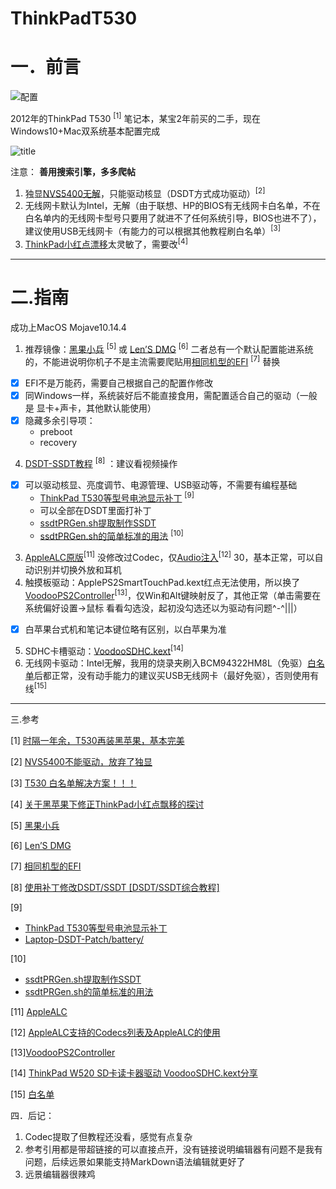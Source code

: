 # ThinkPadT530

# 一．前言
![配置](https://i.imgur.com/mNrrsPx.png)

2012年的ThinkPad T530 <sup>[1]</sup> 笔记本，某宝2年前买的二手，现在Windows10+Mac双系统基本配置完成

![title](https://i.imgur.com/PHtV0hJ.png)

注意：
**善用搜索引擎，多多爬帖**
1. 独显[NVS5400无解](https://xratzh.com/2017/12/26/T430安装折腾macOS/)，只能驱动核显（DSDT方式成功驱动）<sup>[2]</sup>
2. 无线网卡默认为Intel，无解（由于联想、HP的BIOS有无线网卡白名单，不在白名单内的无线网卡型号只要用了就进不了任何系统引导，BIOS也进不了），建议使用USB无线网卡（有能力的可以根据其他教程刷白名单）<sup>[3]</sup>
3. [ThinkPad小红点漂移](http://bbs.pcbeta.com/forum.php?mod=viewthread&tid=1794564&highlight=%B9%D8%D3%DA%BA%DA%C6%BB%B9%FB%CF%C2%D0%DE%D5%FDThinkPad%D0%A1%BA%EC%B5%E3%C6%AE%D2%C6%B5%C4%CC%BD%CC%D6)太灵敏了，需要改<sup>[4]</sup>

---
 


# 二.指南

 

成功上MacOS Mojave10.14.4

1. 推荐镜像：[黑果小兵](https://blog.daliansky.net)   <sup>[5]</sup> 或   [Len’S DMG](http://bbs.pcbeta.com/search.php?mod=forum&searchid=3518&orderby=lastpost&ascdesc=desc&searchsubmit=yes&kw=Len) <sup>[6]</sup>
二者总有一个默认配置能进系统的，不能进说明你机子不是主流需要爬贴用[相同机型的EFI](http://bbs.pcbeta.com/viewthread-1795904-1-1.html) <sup>[7]</sup> 替换
 - [x] EFI不是万能药，需要自己根据自己的配置作修改
 - [x] 同Windows一样，系统装好后不能直接食用，需配置适合自己的驱动（一般是 显卡+声卡，其他默认能使用）
 - [x] 隐藏多余引导项：
 	- preboot
 	- recovery 
 
4. [DSDT-SSDT教程](http://bbs.pcbeta.com/forum.php?mod=viewthread&tid=1571455) <sup>[8]</sup> ：建议看视频操作
- [x] 可以驱动核显、亮度调节、电源管理、USB驱动等，不需要有编程基础
	* [ThinkPad T530等型号电池显示补丁](https://github.com/RehabMan/Laptop-DSDT-Patch/blob/master/battery/battery_Lenovo-X220.txt) <sup>[9]</sup>
	* 可以全部在DSDT里面打补丁
	* [ssdtPRGen.sh提取制作SSDT](http://bbs.pcbeta.com/viewthread-1612058-1-7.html)     
	* [ssdtPRGen.sh的简单标准的用法](http://bbs.pcbeta.com/viewthread-1720374-1-2.html) <sup>[10]</sup>
3. [AppleALC原版](https://github.com/acidanthera/AppleALC/releases)<sup>[11]</sup> 没修改过Codec，仅[Audio注入](https://blog.daliansky.net/AppleALC-Supported-codecs.html)<sup>[12]</sup> 30，基本正常，可以自动识别并切换外放和耳机
4. 触摸板驱动：ApplePS2SmartTouchPad.kext红点无法使用，所以换了[VoodooPS2Controller](https://bitbucket.org/RehabMan/os-x-voodoo-ps2-controller/downloads/)<sup>[13]</sup>，仅Win和Alt键映射反了，其他正常（单击需要在系统偏好设置->鼠标 看看勾选没，起初没勾选还以为驱动有问题^-^|||）

- [x] 白苹果台式机和笔记本键位略有区别，以白苹果为准

5. SDHC卡槽驱动：[VoodooSDHC.kext](http://bbs.pcbeta.com/forum.php?mod=viewthread&tid=1259442&highlight=VoodooSDHC.kext)<sup>[14]</sup>
6. 无线网卡驱动：Intel无解，我用的烧录夹刷入BCM94322HM8L（免驱）[白名单](http://bbs.pcbeta.com/search.php?mod=forum&searchid=700&orderby=lastpost&ascdesc=desc&searchsubmit=yes&kw=%B0%D7%C3%FB%B5%A5)后都正常，没有动手能力的建议买USB无线网卡（最好免驱），否则使用有线<sup>[15]</sup>

---

三.参考

 

[1] [时隔一年余，T530再装黑苹果，基本完美](http://bbs.pcbeta.com/forum.php?mod=viewthread&tid=1662532&highlight=T530)

[2] [NVS5400不能驱动，放弃了独显](https://xratzh.com/2017/12/26/T430安装折腾macOS/)

[3] [T530 白名单解决方案！！！](http://bbs.pcbeta.com/forum.php?mod=viewthread&tid=1590994&highlight=T530)

[4] [关于黑苹果下修正ThinkPad小红点飘移的探讨](http://bbs.pcbeta.com/forum.php?mod=viewthread&tid=1794564&highlight=%B9%D8%D3%DA%BA%DA%C6%BB%B9%FB%CF%C2%D0%DE%D5%FDThinkPad%D0%A1%BA%EC%B5%E3%C6%AE%D2%C6%B5%C4%CC%BD%CC%D6)

[5] [黑果小兵](https://blog.daliansky.net)

[6] [Len’S DMG](http://bbs.pcbeta.com/search.php?mod=forum&searchid=3518&orderby=lastpost&ascdesc=desc&searchsubmit=yes&kw=Len) 
   
[7] [相同机型的EFI](http://bbs.pcbeta.com/viewthread-1795904-1-1.html)

[8] [使用补丁修改DSDT/SSDT [DSDT/SSDT综合教程]](http://bbs.pcbeta.com/forum.php?mod=viewthread&tid=1571455)

[9] 
* [ThinkPad T530等型号电池显示补丁](https://github.com/RehabMan/Laptop-DSDT-Patch/blob/master/battery/battery_Lenovo-X220.txt)  
* [Laptop-DSDT-Patch/battery/](https://github.com/RehabMan/Laptop-DSDT-Patch/tree/master/battery)

[10] 
* [ssdtPRGen.sh提取制作SSDT](http://bbs.pcbeta.com/viewthread-1612058-1-7.html)     
* [ssdtPRGen.sh的简单标准的用法](http://bbs.pcbeta.com/viewthread-1720374-1-2.html) 

[11] [AppleALC](https://github.com/acidanthera/AppleALC/releases)

[12] [AppleALC支持的Codecs列表及AppleALC的使用](https://blog.daliansky.net/AppleALC-Supported-codecs.html)

[13][VoodooPS2Controller](https://bitbucket.org/RehabMan/os-x-voodoo-ps2-controller/downloads/)

[14] [ThinkPad W520 SD卡读卡器驱动 VoodooSDHC.kext分享](http://bbs.pcbeta.com/forum.php?mod=viewthread&tid=1259442&highlight=VoodooSDHC.kext)

[15] [白名单](http://bbs.pcbeta.com/search.php?mod=forum&searchid=700&orderby=lastpost&ascdesc=desc&searchsubmit=yes&kw=%B0%D7%C3%FB%B5%A5)
 
四．后记：

1. Codec提取了但教程还没看，感觉有点复杂
2. 参考引用都是带超链接的可以直接点开，没有链接说明编辑器有问题不是我有问题，后续远景如果能支持MarkDown语法编辑就更好了
3. 远景编辑器很辣鸡
 
